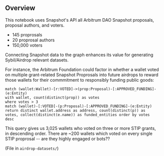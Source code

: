 ## Overview

This notebook uses Snapshot's API all Arbitrum DAO Snapshot proposals, proposal authors,
and voters.
- 145 proprosals
- 20 proprosal authors
- 150,000 voters 


Connecting Snapshot data to the graph enhances its value for generating Sybil/Airdrop relevant datasets.

For instance, the Arbitrum Foundation could factor in whether a wallet voted on multiple
grant-related Snapshot Proprosals into future airdrops to reward those wallets for their commmitment
to responsibly funding public goods:

```
match (wallet:Wallet)-[r:VOTED]->(prop:Proposal)-[:APPROVED_FUNDING]-(e:Entity)
with wallet, count(distinct(prop)) as votes
where votes > 3
match (wallet)-[:VOTED]-(p:Proposal)-[:APPROVED_FUNDING]-(e:Entity)
return distinct wallet.address as address, count(distinct(p)) as votes, collect(distinct(e.name)) as funded_entities order by votes desc
```

This query gives us 3,025 wallets who voted on three or more STIP grants, in descending order.
There are ~200 wallets which voted on every single STIP proprosal -- are they highly engaged or bots?? 

(File in `airdrop-datasets/`)

